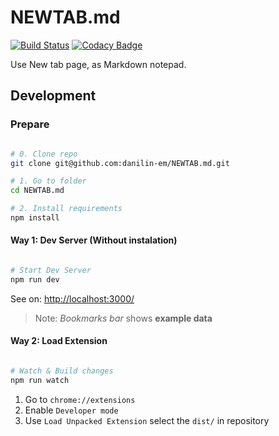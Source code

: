 # NEWTAB.md

[![Build Status](https://travis-ci.com/danilin-em/NEWTAB.md.svg?branch=master)](https://travis-ci.com/danilin-em/NEWTAB.md)
[![Codacy Badge](https://api.codacy.com/project/badge/Grade/61ca11b9447045a4952ec50c34afb0fe)](https://www.codacy.com/manual/danilin-em/NEWTAB.md?utm_source=github.com&amp;utm_medium=referral&amp;utm_content=danilin-em/NEWTAB.md&amp;utm_campaign=Badge_Grade)

Use New tab page, as Markdown notepad.

## Development

### Prepare

```sh

# 0. Clone repo
git clone git@github.com:danilin-em/NEWTAB.md.git

# 1. Go to folder
cd NEWTAB.md

# 2. Install requirements
npm install

```

#### Way 1: Dev Server (Without instalation)

```sh

# Start Dev Server
npm run dev

```

See on: [http://localhost:3000/](http://localhost:3000/)

> Note: *Bookmarks bar* shows **example data**

#### Way 2: Load Extension

```sh

# Watch & Build changes
npm run watch

```

1. Go to `chrome://extensions`
2. Enable `Developer mode`
3. Use `Load Unpacked Extension` select the `dist/` in repository
